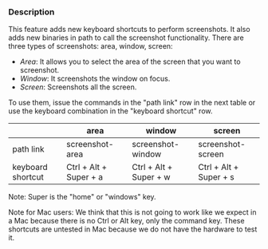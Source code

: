### Description
This feature adds new keyboard shortcuts to perform screenshots. It also adds new binaries in path to call the 
screenshot functionality. There are three types of screenshots: area, window, screen:
- *Area*: It allows you to select the area of the screen that you want to screenshot.
- *Window*: It screenshots the window on focus.
- *Screen*: Screenshots all the screen. 

To use them, issue the commands in the "path link" row in the next table or use the keyboard combination in the 
"keyboard shortcut" row.
 

|                   | area                   | window                 | screen                 | 
|-------------------|------------------------|------------------------|------------------------|
| path link         | screenshot-area        | screenshot-window      | screenshot-screen      |   
| keyboard shortcut | Ctrl + Alt + Super + a | Ctrl + Alt + Super + w | Ctrl + Alt + Super + s |   

Note: Super is the "home" or "windows" key. 

Note for Mac users: We think that this is not going to work like we expect in a Mac because there is no Ctrl or Alt key,
only the command key. These shortcuts are untested in Mac because we do not have the hardware to test it.  
